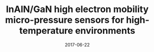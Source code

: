 ---
title: "InAlN/GaN high electron mobility micro-pressure sensors for high-temperature environments"
collection: publications
permalink: /publication/2017-06-22-Pressure_1
date: 2017-06-22
venue: 'Sensors and Actuators A: Physical'
paperurl: 'https://doi.org/10.1016/j.sna.2017.06.009'
citation: 'Chapin, C. A., Miller, R. A., Chen, R., <b>Dowling, K. M.</b>, and Senesky, D.G., “InAlN/GaN high electron mobility micro-pressure sensors for high-temperature environments,” Sensors and Actuators A: Physical, Vol. 263, pp. 216–223, 2017.'
link: 'https://doi.org/10.1016/j.sna.2017.06.009'
category: 'Pressure'

---